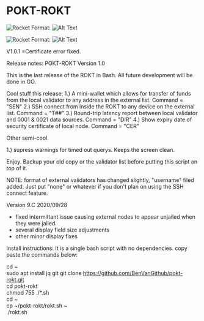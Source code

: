 # POKT-ROKT

![Rocket](/ROKT2.png)
Format: ![Alt Text](url)

![Rocket](/ROKT1.png)
Format: ![Alt Text](url)

V1.0.1 =Certificate error fixed.

Release notes: POKT-ROKT  Version 1.0

This is the last release of the ROKT in Bash.  All future development will be done in GO.

Cool stuff this release:
1.) A mini-wallet which allows for transfer of funds from the local validator to any address in the external list.  Command = "SEN"
2.) SSH connect from inside the ROKT to any device on the external list. Command = "T##"
3.) Round-trip latency report between local validator and 0001 & 0021 data sources. Command = "DIR"
4.) Show expiry date of security certificate of local node.  Command = "CER"

Other semi-cool.

1.) supress warnings for timed out querys.  Keeps the screen clean.

Enjoy.
Backup your old copy or the validator list before putting this script on top of it.

NOTE: format of external validators has changed slightly, "username" filed added.  Just put "none" or whatever if you don't plan on using the SSH connect feature.

Version 9.C  2020/09/28
- fixed intermittant issue causing external nodes to appear 
  unjailed when they were jailed.
- several display field size adjustments
- other minor display fixes

Install instructions:  It is a single bash script with no dependencies.
copy paste the commands below:


cd ~  
sudo apt install jq git
git clone https://github.com/BenVanGithub/pokt-rokt.git  
cd pokt-rokt  
chmod 755 ./*.sh  
cd ~  
cp ~/pokt-rokt/rokt.sh ~  
./rokt.sh  

